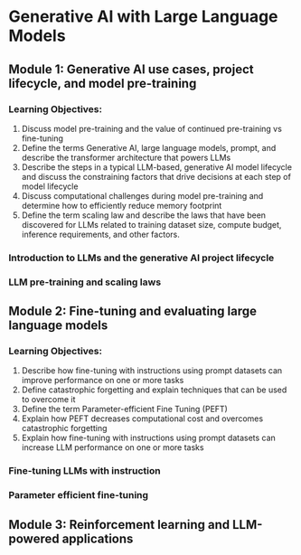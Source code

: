 # Generative AI with Large Language Models

## Module 1: Generative AI use cases, project lifecycle, and model pre-training

### Learning Objectives:
1. Discuss model pre-training and the value of continued pre-training vs fine-tuning
2. Define the terms Generative AI, large language models, prompt, and describe the transformer architecture that powers LLMs
3. Describe the steps in a typical LLM-based, generative AI model lifecycle and discuss the constraining factors that drive decisions at each step of model lifecycle
4. Discuss computational challenges during model pre-training and determine how to efficiently reduce memory footprint
5. Define the term scaling law and describe the laws that have been discovered for LLMs related to training dataset size, compute budget, inference requirements, and other factors.

### Introduction to LLMs and the generative AI project lifecycle

### LLM pre-training and scaling laws

## Module 2: Fine-tuning and evaluating large language models

### Learning Objectives:
1. Describe how fine-tuning with instructions using prompt datasets can improve performance on one or more tasks
2. Define catastrophic forgetting and explain techniques that can be used to overcome it
3. Define the term Parameter-efficient Fine Tuning (PEFT)
4. Explain how PEFT decreases computational cost and overcomes catastrophic forgetting
5. Explain how fine-tuning with instructions using prompt datasets can increase LLM performance on one or more tasks

### Fine-tuning LLMs with instruction

### Parameter efficient fine-tuning

## Module 3: Reinforcement learning and LLM-powered applications

### 
